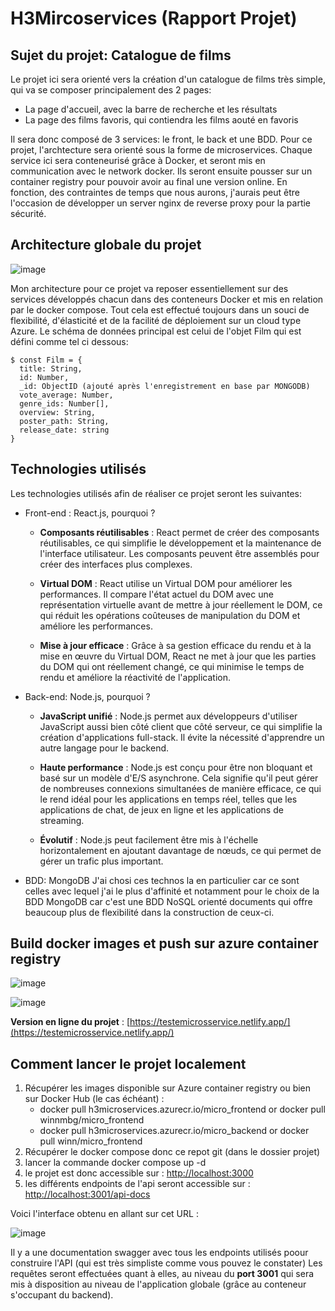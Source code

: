 # H3Mircoservices (Rapport Projet)

## Sujet du projet: Catalogue de films

Le projet ici sera orienté vers la création d'un catalogue de films très simple, qui va se composer principalement des 2 pages:
- La page d'accueil, avec la barre de recherche et les résultats
- La page des films favoris, qui contiendra les films aouté en favoris
  
Il sera donc composé de 3 services: le front, le back et une BDD.
Pour ce projet, l'archtecture sera orienté sous la forme de microservices. Chaque service ici sera conteneurisé grâce à Docker,
et seront mis en communication avec le network docker. Ils seront ensuite pousser sur un container registry pour pouvoir avoir au final une version online.
En fonction, des contraintes de temps que nous aurons, j'aurais peut être l'occasion de développer un server nginx de reverse proxy pour la partie sécurité.

## Architecture globale du projet

![image](https://github.com/WinnMBG/H3Mircoservices/assets/77972619/42cbe70a-1e14-4091-9674-4fb6618fa47f)

Mon architecture pour ce projet va reposer essentiellement sur des services développés chacun dans des conteneurs Docker et mis en relation par le docker compose. Tout cela est effectué toujours dans un souci de flexibilité, d'élasticité et de la facilité de déploiement sur un cloud type Azure.
Le schéma de données principal est celui de l'objet Film qui est défini comme tel ci dessous: 

```
$ const Film = {
  title: String,
  id: Number,
  _id: ObjectID (ajouté après l'enregistrement en base par MONGODB)
  vote_average: Number,
  genre_ids: Number[],
  overview: String,
  poster_path: String,
  release_date: string
}
```

## Technologies utilisés

Les technologies utilisés afin de réaliser ce projet seront les suivantes:
- Front-end : React.js, pourquoi ?
  - **Composants réutilisables** : React permet de créer des composants réutilisables, ce qui simplifie le développement et la maintenance de l'interface utilisateur. Les composants peuvent être assemblés pour créer des interfaces plus complexes.

  - **Virtual DOM** : React utilise un Virtual DOM pour améliorer les performances. Il compare l'état actuel du DOM avec une représentation virtuelle avant de mettre à jour réellement le DOM, ce qui réduit les opérations coûteuses de manipulation du DOM et améliore les performances.

  - **Mise à jour efficace** : Grâce à sa gestion efficace du rendu et à la mise en œuvre du Virtual DOM, React ne met à jour que les parties du DOM qui ont réellement changé, ce qui minimise le temps de rendu et améliore la réactivité de l'application.

- Back-end: Node.js, pourquoi ?
  - **JavaScript unifié** : Node.js permet aux développeurs d'utiliser JavaScript aussi bien côté client que côté serveur, ce qui simplifie la création d'applications full-stack. Il évite la nécessité d'apprendre un autre langage pour le backend.

  - **Haute performance** : Node.js est conçu pour être non bloquant et basé sur un modèle d'E/S asynchrone. Cela signifie qu'il peut gérer de nombreuses connexions simultanées de manière efficace, ce qui le rend idéal pour les applications en temps réel, telles que les applications de chat, de jeux en ligne et les applications de streaming.

  - **Évolutif** : Node.js peut facilement être mis à l'échelle horizontalement en ajoutant davantage de nœuds, ce qui permet de gérer un trafic plus important.
    
- BDD: MongoDB
J'ai chosi ces technos la en particulier car ce sont celles avec lequel j'ai le plus d'affinité et notamment pour le choix de la BDD MongoDB car c'est une BDD NoSQL orienté documents qui offre beaucoup plus de flexibilité dans la construction de ceux-ci.

## Build docker images et push sur azure container registry

![image](https://github.com/WinnMBG/H3Mircoservices/assets/77972619/68020deb-5006-4cd3-a6f9-2f4e5975d877)


![image](https://github.com/WinnMBG/H3Mircoservices/assets/77972619/b6a7740b-585c-44e7-8a5f-10dfb9a0792f)


**Version en ligne du projet** : [https://testemicrosservice.netlify.app/](https://testemicrosservice.netlify.app/)

## Comment lancer le projet localement

1) Récupérer les images disponible sur Azure container registry ou bien sur Docker Hub (le cas échéant) :
   - docker pull h3microservices.azurecr.io/micro_frontend or docker pull winnmbg/micro_frontend
   - docker pull h3microservices.azurecr.io/micro_backend or docker pull winn/micro_frontend
2) Récupérer le docker compose donc ce repot git (dans le dossier projet)
3) lancer la commande docker compose up -d
4) le projet est donc accessible sur : [http://localhost:3000](http://localhost:3000)
5) les différents endpoints de l'api seront accessible sur : [http://localhost:3001/api-docs](http://localhost:3001/api-docs)

Voici l'interface obtenu en allant sur cet URL :

![image](https://github.com/WinnMBG/H3Mircoservices/assets/77972619/8acf9c20-81e9-4632-b8cd-77bf201f6dc1)

Il y a une documentation swagger avec tous les endpoints utilisés poour construire l'API (qui est très simpliste comme vous pouvez le constater)
Les requêtes seront effectuées quant à elles, au niveau du **port 3001** qui sera mis à disposition au niveau de l'application globale (grâce au conteneur s'occupant du backend).


